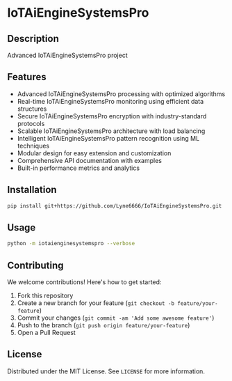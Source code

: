 # IoTAiEngineSystemsPro

## Description

Advanced IoTAiEngineSystemsPro project

## Features

- Advanced IoTAiEngineSystemsPro processing with optimized algorithms
- Real-time IoTAiEngineSystemsPro monitoring using efficient data structures
- Secure IoTAiEngineSystemsPro encryption with industry-standard protocols
- Scalable IoTAiEngineSystemsPro architecture with load balancing
- Intelligent IoTAiEngineSystemsPro pattern recognition using ML techniques
- Modular design for easy extension and customization
- Comprehensive API documentation with examples
- Built-in performance metrics and analytics
## Installation

```bash
pip install git+https://github.com/Lyne6666/IoTAiEngineSystemsPro.git
```

## Usage

```bash
python -m iotaienginesystemspro --verbose
```

## Contributing

We welcome contributions! Here's how to get started:

1. Fork this repository
2. Create a new branch for your feature (`git checkout -b feature/your-feature`)
3. Commit your changes (`git commit -am 'Add some awesome feature'`)
4. Push to the branch (`git push origin feature/your-feature`)
5. Open a Pull Request

## License

Distributed under the MIT License. See `LICENSE` for more information.
